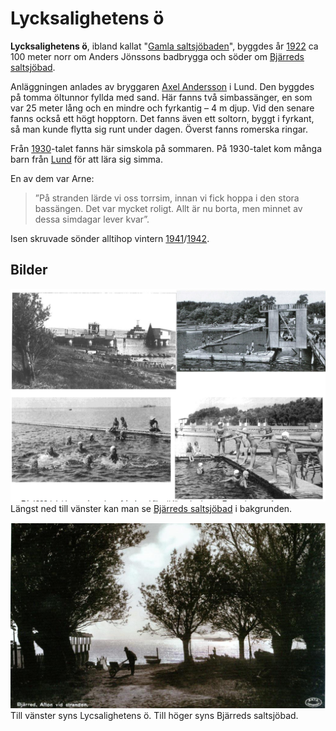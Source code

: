 # Lycksalighetens ö

**Lycksalighetens ö**, ibland kallat "[Gamla saltsjöbaden](Gamla%20saltsjöbaden.md)", byggdes år [1922](1922.md) ca 100 meter norr om Anders Jönssons badbrygga och söder om [Bjärreds saltsjöbad](Bjärreds%20saltsjöbad.md).

Anläggningen anlades av bryggaren [Axel Andersson](Axel%20Andersson.md) i Lund. Den byggdes på tomma öltunnor fyllda med sand. Här fanns två simbassänger, en som var 25 meter lång och en mindre och fyrkantig – 4 m djup. Vid den senare fanns också ett högt hopptorn. Det fanns även ett soltorn, byggt i fyrkant, så man kunde flytta sig runt under dagen. Överst fanns romerska ringar.

Från [1930](1930.md)-talet fanns här simskola på sommaren. På 1930-talet kom många barn från [Lund](Lund.md) för att lära sig simma.

En av dem var Arne:

> ”På stranden lärde vi oss torrsim, innan vi fick hoppa i den stora bassängen. Det var mycket roligt. Allt är nu borta, men minnet av dessa simdagar lever kvar”.

Isen skruvade sönder alltihop vintern [1941](1941.md)/[1942](1942.md).

## Bilder

![Lycksaligheten_001](images/Lycksaligheten_001.png)
Längst ned till vänster kan man se [Bjärreds saltsjöbad](Bjärreds%20saltsjöbad.md) i bakgrunden.

![Lycksaligheten_002](images/Lycksaligheten_002.png)
Till vänster syns Lycsalighetens ö. Till höger syns Bjärreds saltsjöbad.
